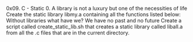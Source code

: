 0x09. C - Static 0. A library is not a luxury but one of the necessities of life Create the static library libmy.a containing all the functions listed below:
Without libraries what have we? We have no past and no future Create a script called create_static_lib.sh that creates a static library called liball.a from all the .c files that are in the current directory.
